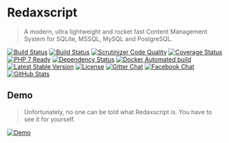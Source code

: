 Redaxscript
===========

> A modern, ultra lightweight and rocket fast Content Management System for SQLite, MSSQL, MySQL and PostgreSQL.

[![Build Status](https://img.shields.io/travis/redaxscript/redaxscript.svg)](https://travis-ci.org/redaxscript/redaxscript)
[![Build Status](https://img.shields.io/appveyor/ci/redaxscript/redaxscript.svg)](https://ci.appveyor.com/project/redaxscript/redaxscript)
[![Scrutinizer Code Quality](https://img.shields.io/scrutinizer/g/redaxscript/redaxscript.svg)](https://scrutinizer-ci.com/g/redaxscript/redaxscript)
[![Coverage Status](https://img.shields.io/coveralls/redaxscript/redaxscript.svg)](https://coveralls.io/r/redaxscript/redaxscript)
[![PHP 7 Ready](https://php7ready.timesplinter.ch/redaxscript/redaxscript/badge.svg)](https://travis-ci.org/redaxscript/redaxscript)
[![Dependency Status](https://gemnasium.com/badges/github.com/redaxscript/redaxscript.svg)](https://gemnasium.com/github.com/redaxscript/redaxscript)
[![Docker Automated build](https://img.shields.io/docker/automated/redaxscript/redaxscript.svg)](https://hub.docker.com/r/redaxscript/redaxscript/)
[![Latest Stable Version](https://img.shields.io/packagist/v/redaxscript/redaxscript.svg)](https://packagist.org/packages/redaxscript/redaxscript)
[![License](https://img.shields.io/packagist/l/redaxscript/redaxscript.svg)](https://packagist.org/packages/redaxscript/redaxscript)
[![Gitter Chat](https://img.shields.io/gitter/room/redaxscript/redaxscript.svg)](https://gitter.im/redaxscript/redaxscript)
[![Facebook Chat](https://img.shields.io/badge/chat-on_facebook-0084ff.svg)](https://m.me/redaxscript)
[![GitHub Stats](https://img.shields.io/badge/github-stats-ff5500.svg)](https://githubstats.com/redaxscript/redaxscript)


Demo
----

> Unfortunately, no one can be told what Redaxscript is.
You have to see it for yourself.

[![Demo](https://img.shields.io/badge/demo-login-129e5e.svg?style=flat)](https://demo.redaxscript.com/demo/login)
